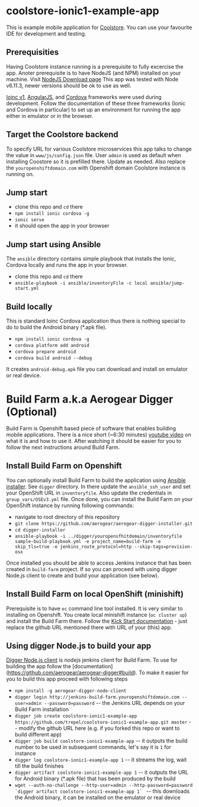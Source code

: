 # coolstore-ionic1-example-app

This is example mobile application for [Coolstore](https://github.com/jbossdemocentral/coolstore-microservice). You can use your favourite IDE for development and testing.

## Prerequisities

Having Coolstore instance running is a prerequisite to fully excercise the app.
Anoter prerequisite is to have NodeJS (and NPM) installed on your machine. Visit [NodeJS Download page](https://nodejs.org/en/download/) This app was tested with Node v6.11.3, newer versions should be ok to use as well.

[Ioinc v1](http://ionicframework.com/docs/v1/overview/), [AngularJS](https://angularjs.org/), and [Cordova](https://cordova.apache.org/) frameworks were used during development. Follow the documentation of these three frameworks (Ionic and Cordova in particular) to set up an environment for running the app either in emulator or in the browser.

## Target the Coolstore backend

To specify URL for various Coolstore microservices this app talks to change the value in `www/js/config.json` file. User `admin` is used as default when installing Coostore so it is prefilled there. Update as needed. Also replace the `youropenshiftdomain.com` with Openshift domain Coolstore instance is running on.

## Jump start
- clone this repo and `cd` there
- `npm install ionic cordova -g`
- `ionic serve`
- it should open the app in your browser

## Jump start using Ansible

The `ansible` directory contains simple playbook that installs the Ionic, Cordova locally and runs the app in your browser.

- clone this repo and `cd` there
- `ansible-playbook -i ansible/inventoryFile -c local ansible/jump-start.yml`

## Build locally

This is standard Ioinc Cordova application thus there is nothing special to do to build the Android binary (*.apk file).
- `npm install ionic cordova -g`
- `cordova platform add android`
- `cordova prepare android`
- `cordova build android --debug`

It creates `android-debug.apk` file you can download and install on emulator or real device.

# Build Farm a.k.a Aerogear Digger (Optional)

Build Farm is Openshift based piece of software that enables building mobile applications. There is a nice short (~6:30 minutes) [youtube video](https://youtu.be/DxPgJcD6KSY ) on what it is and how to use it. After watching it should be easier for you to follow the next instructions around Build Farm.

## Install Build Farm on Openshift

You can optionally install Build Farm to build the application using [Ansible installer](https://github.com/aerogear/aerogear-digger-installer). See `digger` directory. In there update the `ansible_ssh_user` and set your OpenShift URL in `inventoryfile`. Also update the credentials in `group_vars/OSEv3.yml` file. Once done, you can install the Build Farm on your OpenShift instance by running following commands:
- navigate to root directory of this repository
- `git clone https://github.com/aerogear/aerogear-digger-installer.git`
- `cd digger-installer`
- `ansible-playbook -i ../digger/youropensfhitdomain/inventoryfile sample-build-playbook.yml -e project_name=build-farm -e skip_tls=true -e jenkins_route_protocol=http --skip-tags=provision-osx`

Once installed you should be able to access Jenkins instance that has been created in `build-farm` project. If so you can proceed with using digger Node.js client to create and build your application (see below).

## Install Build Farm on local OpenShift (minishift)

Prerequisite is to have `oc` command line tool installed. It is very similar to installing on Openshift. You create local minishift instance (`oc cluster up`) and install the Build Farm there. Follow the [Kick Start documentation](https://github.com/aerogear/aerogear-digger#kick-start) - just replace the github URL mentioned there with URL of your (this) app.

## Using digger Node.js to build your app

[Digger Node.js client](https://github.com/aerogear/aerogear-digger-node-client) is nodejs jenkins client for Build Farm. To use for building the app follow the [documentation] (https://github.com/aerogear/aerogear-digger#build). To make it easier for you to build this app proceed with following steps
- `npm install -g aerogear-digger-node-client`
- `digger login http://jenkins-build-farm.youropenshiftdomain.com --user=admin --password=password`
-- the Jenkins URL depends on your Build Farm installation
- `digger job create coolstore-ionic1-example-app https://github.com/trepel/coolstore-ionic1-example-app.git master`
-- modify the github URL here (e.g. if you forked this repo or want to build different app)
- `digger job build coolstore-ionic1-example-app`
-- it outputs the build number to be used in subsequent commands, let's say it is `1` for instance
- `digger log coolstore-ionic1-example-app 1`
-- it streams the log, wait till the build finishes
- `digger artifact coolstore-ionic1-example-app 1`
-- it outputs the URL for Android binary (*.apk file) that has been produced by the build
- ``wget --auth-no-challenge --http-user=admin --http-password=password `digger artifact coolstore-ionic1-example-app 1` ``
-- this downloads the Android binary, it can be installed on the emulator or real device
